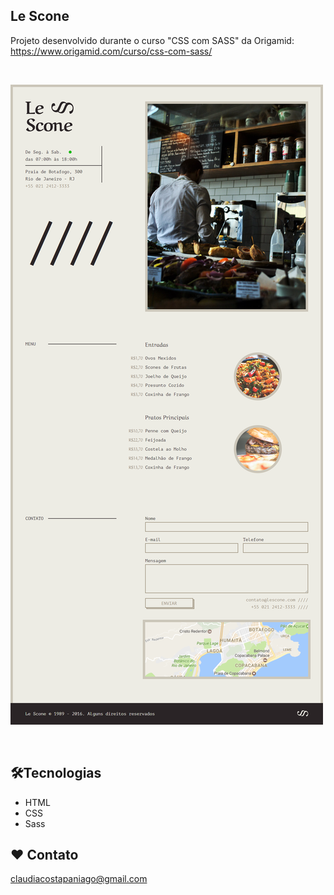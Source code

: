 ## Le Scone
Projeto desenvolvido durante o curso "CSS com SASS" da Origamid: https://www.origamid.com/curso/css-com-sass/

<br>

![preview](img/preview.png)


<br>

## 🛠️Tecnologias

- HTML
- CSS
- Sass
  

## ❤️ Contato
claudiacostapaniago@gmail.com
